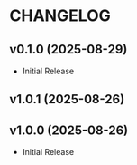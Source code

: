 # CHANGELOG

<!-- version list -->

## v0.1.0 (2025-08-29)

- Initial Release

## v1.0.1 (2025-08-26)


## v1.0.0 (2025-08-26)

- Initial Release
